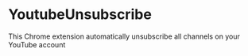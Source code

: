 # YoutubeUnsubscribe
This Chrome extension automatically unsubscribe all channels on your YouTube account
